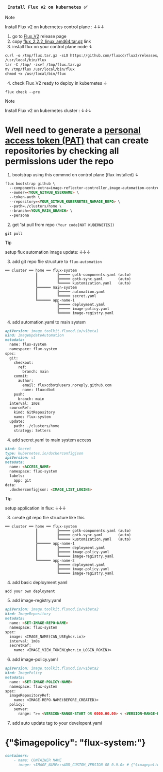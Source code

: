 ### ` Install Flux v2 on kubernetes ✅`

> [!note]  
> Install Flux v2 on kubernetes control plane : ↓↓↓

1. go to [Flux_V2](https://github.com/fluxcd/flux2/releases/) release page
2. copy [flux_2.2.2_linux_amd64.tar.gz](https://github.com/fluxcd/flux2/releases/download/v2.2.2/flux_2.2.2_linux_amd64.tar.gz) link
3. install flux on your control plane node ↓

```diff
curl -o /tmp/flux.tar.gz -sLO https://github.com/fluxcd/flux2/releases/download/v2.2.2/flux_2.2.2_linux_amd64.tar.gz
/usr/local/bin/flux
tar -C /tmp/ -zxvf /tmp/flux.tar.gz
mv /tmp/flux /usr/local/bin/flux
chmod +x /usr/local/bin/flux
```
4. check Flux_V2 ready to deploy in kubernetes ↓
```
flux check --pre
```

> [!note]  
> Install Flux v2 on kubernetes cluster : ↓↓↓

# Well need to generate a [personal access token (PAT)](https://github.com/settings/personal-access-tokens/new) that can create repositories by checking all permissions uder the repo

1. bootstrap using this commnd on control plane (flux installed) ↓
```md
flux bootstrap github \
  --components-extra=image-reflector-controller,image-automation-controller \
  --owner=<YOUR_GITHUB_USERNAME> \
  --token-auth \
  --repository=<YOUR_GITHUB_KUBERNETES_NAMAGE_REPO> \
  --path=./clusters/home \
  --branch=<YOUR_MAIN_BRANCH> \
  --persona
```

2. get 1st pull from repo ` (Your code[NOT KUBERNETES]) `
```
git pull
```

> [!tip]  
> setup flux automation image update: ↓↓↓

3. add git repo flie structure to ` flux-automation `
```
══ cluster ══ home ══ flux-system
              ║         ╠═════ gotk-components.yaml (auto)
              ║         ╠═════ gotk-sync.yaml       (auto)
              ║         ╚═════ kustomization.yaml   (auto)
              ╠══════ main-system
              ║         ╠═════ automation.yaml
              ║         ╚═════ secret.yaml
              ╚══════ app-name-1
                        ╠═════ deployment.yaml
                        ╠═════ image-policy.yaml
                        ╚═════ image-registry.yaml

```

4. add automation.yaml to main system
```md
apiVersion: image.toolkit.fluxcd.io/v1beta1
kind: ImageUpdateAutomation
metadata:
  name: flux-system
  namespace: flux-system
spec:
  git:
    checkout:
      ref:
        branch: main
    commit:
      author:
        email: fluxcdbot@users.noreply.github.com
        name: fluxcdbot
    push:
      branch: main
  interval: 1m0s
  sourceRef:
    kind: GitRepository
    name: flux-system
  update:
    path: ./clusters/home
    strategy: Setters
```

4. add secret.yaml to main system access

```md
kind: Secret
type: kubernetes.io/dockerconfigjson
apiVersion: v1
metadata:
  name: <ACCESS_NAME>
  namespace: flux-system
  labels:
    app: git
data:
  .dockerconfigjson: <IMAGE_LIST_LOGINS>
```

> [!tip]  
> setup application in flux: ↓↓↓


3. create git repo flie structure like this 
```
══ cluster ══ home ══ flux-system
              ║         ╠═════ gotk-components.yaml (auto)
              ║         ╠═════ gotk-sync.yaml       (auto)
              ║         ╚═════ kustomization.yaml   (auto)
              ╠══════ app-name-1
              ║         ╠═════ deployment.yaml
              ║         ╠═════ image-policy.yaml
              ║         ╚═════ image-registry.yaml
              ╚══════ app-name-2
                        ╠═════ deployment.yaml
                        ╠═════ image-policy.yaml
                        ╚═════ image-registry.yaml

```

4. add basic deployment yaml
```
add your own deployment
```

5. add image-registry.yaml
```md
apiVersion: image.toolkit.fluxcd.io/v1beta2
kind: ImageRepository
metadata:
  name: <SET-IMAGE-REPO-NAME>
  namespace: flux-system
spec:
  image: <IMAGE_NAME(CAN_USEghcr.io)>
  interval: 1m0s
  secretRef:
    name: <IMAGE_VIEW_TOKEN(ghcr.io_LOGIN_ROKEN)>
```

6. add image-policy.yaml
```md
apiVersion: image.toolkit.fluxcd.io/v1beta2
kind: ImagePolicy
metadata:
  name: <SET-IMAGE-POLICY-NAME>
  namespace: flux-system
spec:
  imageRepositoryRef:
    name: <IMAGE-REPO-NAME(BEFORE_CREATED)>
  policy:
    semver:
      range: ">= <VERSION-RANGE-START OR 0000.00.00> < <VERSION-RANGE-END OR 0000.00.00>"
```

7. add auto update tag to your developent.yaml 
# {"$imagepolicy": "flux-system:<SET-IMAGE-POLICY-NAME>"}
```md
containers:
    - name: CONTAINER NAME
      image: <IMAGE_NAME>:<ADD_CUSTOM_VERSION OR 0.0.0> # {"$imagepolicy": "flux-system:<IMAGE-POLICY-NAME>"}
```
